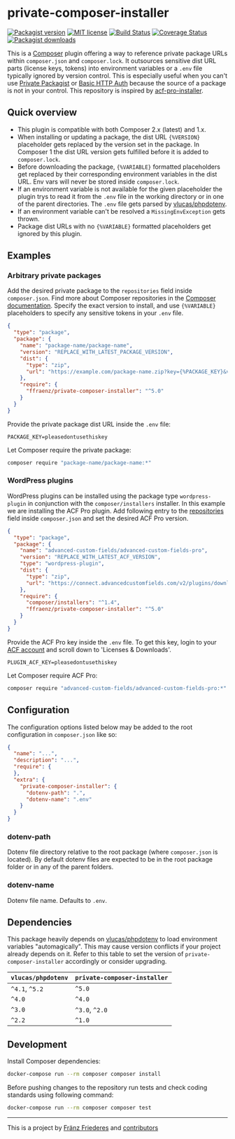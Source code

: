# private-composer-installer

[![Packagist version](https://img.shields.io/packagist/v/ffraenz/private-composer-installer.svg?maxAge=3600)](https://packagist.org/packages/ffraenz/private-composer-installer)
[![MIT license](https://img.shields.io/badge/license-MIT-blue.svg)](LICENSE.md)
[![Build Status](https://img.shields.io/github/workflow/status/ffraenz/private-composer-installer/Continuous%20Integration/master)](https://github.com/ffraenz/private-composer-installer/actions)
[![Coverage Status](https://coveralls.io/repos/github/ffraenz/private-composer-installer/badge.svg?branch=master)](https://coveralls.io/github/ffraenz/private-composer-installer?branch=master)
[![Packagist downloads](https://img.shields.io/packagist/dt/ffraenz/private-composer-installer.svg?maxAge=3600)](https://packagist.org/packages/ffraenz/private-composer-installer)

This is a [Composer](https://getcomposer.org/) plugin offering a way to reference private package URLs within `composer.json` and `composer.lock`. It outsources sensitive dist URL parts (license keys, tokens) into environment variables or a `.env` file typically ignored by version control. This is especially useful when you can't use [Private Packagist](https://packagist.com/) or [Basic HTTP Auth](https://getcomposer.org/doc/articles/authentication-for-private-packages.md#http-basic) because the source of a package is not in your control. This repository is inspired by [acf-pro-installer](https://github.com/PhilippBaschke/acf-pro-installer).

## Quick overview

- This plugin is compatible with both Composer 2.x (latest) and 1.x.
- When installing or updating a package, the dist URL `{%VERSION}` placeholder gets replaced by the version set in the package. In Composer 1 the dist URL version gets fulfilled before it is added to `composer.lock`.
- Before downloading the package, `{%VARIABLE}` formatted placeholders get replaced by their corresponding environment variables in the dist URL. Env vars will never be stored inside `composer.lock`.
- If an environment variable is not available for the given placeholder the plugin trys to read it from the `.env` file in the working directory or in one of the parent directories. The `.env` file gets parsed by [vlucas/phpdotenv](https://github.com/vlucas/phpdotenv).
- If an environment variable can't be resolved a `MissingEnvException` gets thrown.
- Package dist URLs with no `{%VARIABLE}` formatted placeholders get ignored by this plugin.

## Examples

### Arbitrary private packages

Add the desired private package to the `repositories` field inside `composer.json`. Find more about Composer repositories in the [Composer documentation](https://getcomposer.org/doc/05-repositories.md#repositories). Specify the exact version to install, and use `{%VARIABLE}` placeholders to specify any sensitive tokens in your `.env` file.

```json
{
  "type": "package",
  "package": {
    "name": "package-name/package-name",
    "version": "REPLACE_WITH_LATEST_PACKAGE_VERSION",
    "dist": {
      "type": "zip",
      "url": "https://example.com/package-name.zip?key={%PACKAGE_KEY}&version={%VERSION}"
    },
    "require": {
      "ffraenz/private-composer-installer": "^5.0"
    }
  }
}
```

Provide the private package dist URL inside the `.env` file:

```
PACKAGE_KEY=pleasedontusethiskey
```

Let Composer require the private package:

```bash
composer require "package-name/package-name:*"
```

### WordPress plugins

WordPress plugins can be installed using the package type `wordpress-plugin` in conjunction with the `composer/installers` installer. In this example we are installing the ACF Pro plugin. Add following entry to the [repositories](https://getcomposer.org/doc/05-repositories.md#repositories) field inside `composer.json` and set the desired ACF Pro version.

```json
{
  "type": "package",
  "package": {
    "name": "advanced-custom-fields/advanced-custom-fields-pro",
    "version": "REPLACE_WITH_LATEST_ACF_VERSION",
    "type": "wordpress-plugin",
    "dist": {
      "type": "zip",
      "url": "https://connect.advancedcustomfields.com/v2/plugins/download?p=pro&k={%PLUGIN_ACF_KEY}&t={%VERSION}"
    },
    "require": {
      "composer/installers": "^1.4",
      "ffraenz/private-composer-installer": "^5.0"
    }
  }
}
```

Provide the ACF Pro key inside the `.env` file. To get this key, login to your [ACF account](https://www.advancedcustomfields.com/my-account/) and scroll down to 'Licenses & Downloads'.

```
PLUGIN_ACF_KEY=pleasedontusethiskey
```

Let Composer require ACF Pro:

```bash
composer require "advanced-custom-fields/advanced-custom-fields-pro:*"
```

## Configuration

The configuration options listed below may be added to the root configuration in `composer.json` like so:

```json
{
  "name": "...",
  "description": "...",
  "require": {
  },
  "extra": {
    "private-composer-installer": {
      "dotenv-path": ".",
      "dotenv-name": ".env"
    }
  }
}
```

### dotenv-path

Dotenv file directory relative to the root package (where `composer.json` is located). By default dotenv files are expected to be in the root package folder or in any of the parent folders.

### dotenv-name

Dotenv file name. Defaults to `.env`.

## Dependencies

This package heavily depends on [vlucas/phpdotenv](https://github.com/vlucas/phpdotenv) to load environment variables "automagically". This may cause version conflicts if your project already depends on it. Refer to this table to set the version of `private-composer-installer` accordingly or consider upgrading.

| `vlucas/phpdotenv` | `private-composer-installer` |
| ------------------ | ---------------------------- |
| `^4.1`, `^5.2`     | `^5.0`                       |
| `^4.0`             | `^4.0`                       |
| `^3.0`             | `^3.0`, `^2.0`               |
| `^2.2`             | `^1.0`                       |

## Development

Install Composer dependencies:

```bash
docker-compose run --rm composer composer install
```

Before pushing changes to the repository run tests and check coding standards using following command:

```bash
docker-compose run --rm composer composer test
```

---

This is a project by [Fränz Friederes](https://fraenz.frieder.es/) and [contributors](https://github.com/ffraenz/private-composer-installer/graphs/contributors)
